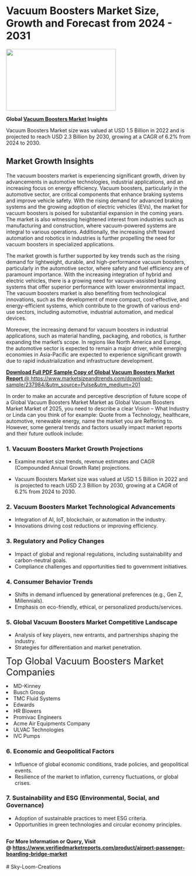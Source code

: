 <H1>Vacuum Boosters Market Size, Growth and Forecast from 2024 - 2031</H1><img class="aligncenter size-medium wp-image-584254" src="https://thirdeyenews.in/wp-content/uploads/2024/09/Global-Market-Research-300x168.jpeg" alt="" width="300" height="168" /><p><strong>Global&nbsp;<a href="https://www.marketsizeandtrends.com/download-sample/237984/&amp;utm_source=Pulse&amp;utm_medium=201">Vacuum Boosters Market</a> Insights</strong></p><p>Vacuum Boosters Market size was valued at USD 1.5 Billion in 2022 and is projected to reach USD 2.3 Billion by 2030, growing at a CAGR of 6.2% from 2024 to 2030.</p><p><h2>Market Growth Insights</h2> <p>The vacuum boosters market is experiencing significant growth, driven by advancements in automotive technologies, industrial applications, and an increasing focus on energy efficiency. Vacuum boosters, particularly in the automotive sector, are critical components that enhance braking systems and improve vehicle safety. With the rising demand for advanced braking systems and the growing adoption of electric vehicles (EVs), the market for vacuum boosters is poised for substantial expansion in the coming years. The market is also witnessing heightened interest from industries such as manufacturing and construction, where vacuum-powered systems are integral to various operations. Additionally, the increasing shift toward automation and robotics in industries is further propelling the need for vacuum boosters in specialized applications.</p> <p><a href="#"></a></p> <p>The market growth is further supported by key trends such as the rising demand for lightweight, durable, and high-performance vacuum boosters, particularly in the automotive sector, where safety and fuel efficiency are of paramount importance. With the increasing integration of hybrid and electric vehicles, there is a growing need for vacuum-assisted braking systems that offer superior performance with lower environmental impact. The vacuum boosters market is also benefiting from technological innovations, such as the development of more compact, cost-effective, and energy-efficient systems, which contribute to the growth of various end-use sectors, including automotive, industrial automation, and medical devices.</p> <p>Moreover, the increasing demand for vacuum boosters in industrial applications, such as material handling, packaging, and robotics, is further expanding the market’s scope. In regions like North America and Europe, the automotive sector is expected to remain a major driver, while emerging economies in Asia-Pacific are expected to experience significant growth due to rapid industrialization and infrastructure development.</p> <p><a href="#"></p><p><span class=""><strong>Download Full PDF Sample Copy of Global Vacuum Boosters Market Report</strong> @ <a href="https://www.marketsizeandtrends.com/download-sample/237984/&amp;utm_source=Pulse&amp;utm_medium=201" target="_blank">https://www.marketsizeandtrends.com/download-sample/237984/&amp;utm_source=Pulse&amp;utm_medium=201</a></span></p><p>In order to make an accurate and perceptive description of future scope of a Global&nbsp;Vacuum Boosters Market Market as Global&nbsp;Vacuum Boosters Market Market of 2025, you need to describe a clear Vision &ndash; What Industry or Linda can you think of for example: Quote from a Technology, healthcare, automotive, renewable energy, name the market you are Reffering to. However, some general trends and factors usually impact market reports and their future outlook include:</p><h3>1.&nbsp;<strong>Vacuum Boosters Market Growth Projections</strong></h3><ul><li>Examine market size trends, revenue estimates and CAGR (Compounded Annual Growth Rate) projections.</li><li><p>Vacuum Boosters Market size was valued at USD 1.5 Billion in 2022 and is projected to reach USD 2.3 Billion by 2030, growing at a CAGR of 6.2% from 2024 to 2030.</p></li></ul><h3>2.&nbsp;<strong>Vacuum Boosters Market Technological Advancements</strong></h3><ul><li>Integration of AI, IoT, blockchain, or automation in the industry.</li><li>Innovations driving cost reductions or improving efficiency.</li></ul><h3>3.&nbsp;<strong>Regulatory and Policy Changes</strong></h3><ul><li>Impact of global and regional regulations, including sustainability and carbon-neutral goals.</li><li>Compliance challenges and opportunities tied to government initiatives.</li></ul><h3>4.&nbsp;<strong>Consumer Behavior Trends</strong></h3><ul><li>Shifts in demand influenced by generational preferences (e.g., Gen Z, Millennials).</li><li>Emphasis on eco-friendly, ethical, or personalized products/services.</li></ul><h3>5.&nbsp;<strong>Global Vacuum Boosters Market Competitive Landscape</strong></h3><ul><li>Analysis of key players, new entrants, and partnerships shaping the industry.</li><li>Strategies for differentiation and market penetration.</li></ul><p data-pm-slice="1 1 []"><span style="color: inherit; font-family: inherit; font-size: 25px;">Top Global Vacuum Boosters Market Companies</span></p><div class="" data-test-id=""><p><li>MD-Kinney</li><li> Busch Group</li><li> TMC Fluid Systems</li><li> Edwards</li><li> HR Blowers</li><li> Promivac Engineers</li><li> Acme Air Equipments Company</li><li> ULVAC Technologies</li><li> IVC Pumps</li></p></div><h3>6.&nbsp;<strong>Economic and Geopolitical Factors</strong></h3><ul><li>Influence of global economic conditions, trade policies, and geopolitical events.</li><li>Resilience of the market to inflation, currency fluctuations, or global crises.</li></ul><h3>7.&nbsp;<strong>Sustainability and ESG (Environmental, Social, and Governance)</strong></h3><ul><li>Adoption of sustainable practices to meet ESG criteria.</li><li>Opportunities in green technologies and circular economy principles.</li></ul><h2><strong style="font-size: 14px;">For More Information or Query, Visit @&nbsp;</strong><a style="background-color: #ffffff; font-size: 14px;" href="https://www.marketsizeandtrends.com/report/vacuum-boosters-market/" target="_blank">https://www.verifiedmarketreports.com/product/airport-passenger-boarding-bridge-market</a></h2># Sky-Loom-Creations
